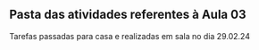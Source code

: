 ## Pasta das atividades referentes à Aula 03

Tarefas passadas para casa e realizadas em sala no dia 29.02.24
